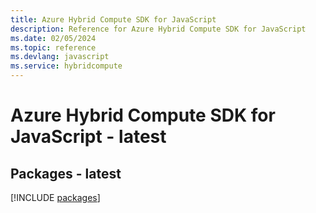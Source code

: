 ```yaml
---
title: Azure Hybrid Compute SDK for JavaScript
description: Reference for Azure Hybrid Compute SDK for JavaScript
ms.date: 02/05/2024
ms.topic: reference
ms.devlang: javascript
ms.service: hybridcompute
---
```

# Azure Hybrid Compute SDK for JavaScript - latest
## Packages - latest
[!INCLUDE [packages](hybrid-compute-index.md)]